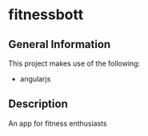 # fitnessbott


## General Information

This project makes use of the following:

- angularjs

## Description

An app for fitness enthusiasts
